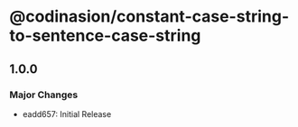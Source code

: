 # @codinasion/constant-case-string-to-sentence-case-string

## 1.0.0

### Major Changes

- eadd657: Initial Release
